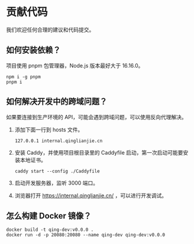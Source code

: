 # 贡献代码

我们欢迎任何合理的建议和代码提交。

## 如何安装依赖？

项目使用 pnpm 包管理器，Node.js 版本最好大于 16.16.0。

```shell
npm i -g pnpm
pnpm i
```

## 如何解决开发中的跨域问题？

如果要连接到生产环境的 API，可能会遇到跨域问题，可以使用反向代理解决。

1. 添加下面一行到 hosts 文件。

   ```
   127.0.0.1 internal.qinglianjie.cn
   ```

2. 安装 Caddy，并使用项目根目录里的 Caddyfile 启动，第一次启动可能要安装本地证书。

   ```shell
   caddy start --config ./Caddyfile
   ```

3. 启动开发服务器，监听 3000 端口。
4. 浏览器打开 https://internal.qinglianjie.cn/ ，可以进行开发调试。

## 怎么构建 Docker 镜像？

```shell
docker build -t qing-dev:v0.0.0 .
docker run -d -p 20080:20080 --name qing-dev qing-dev:v0.0.0
```
